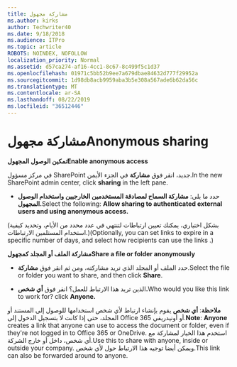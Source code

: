 ```yaml
---
title: مشاركة مجهول
ms.author: kirks
author: Techwriter40
ms.date: 9/18/2018
ms.audience: ITPro
ms.topic: article
ROBOTS: NOINDEX, NOFOLLOW
localization_priority: Normal
ms.assetid: d57ca274-af16-4cc1-8c67-8c499f5c1d37
ms.openlocfilehash: 01971c5bb52b9ee7a679dbae84632d777f29952a
ms.sourcegitcommit: 1d98db8acb9959aba3b5e308a567ade6b62da56c
ms.translationtype: MT
ms.contentlocale: ar-SA
ms.lasthandoff: 08/22/2019
ms.locfileid: "36512446"
---
```

# <a name="anonymous-sharing"></a><span data-ttu-id="26767-102">مشاركة مجهول</span><span class="sxs-lookup"><span data-stu-id="26767-102">Anonymous sharing</span></span>

 <span data-ttu-id="26767-103">**تمكين الوصول المجهول**</span><span class="sxs-lookup"><span data-stu-id="26767-103">**Enable anonymous access**</span></span>
  
<span data-ttu-id="26767-104">في مركز مسؤول SharePoint جديد، انقر فوق **مشاركة** في الجزء الأيمن.</span><span class="sxs-lookup"><span data-stu-id="26767-104">In the new SharePoint admin center, click **sharing** in the left pane.</span></span> 
  
- <span data-ttu-id="26767-105">حدد ما يلي: **مشاركة السماح لمصادقة المستخدمين الخارجيين واستخدام الوصول المجهول.**</span><span class="sxs-lookup"><span data-stu-id="26767-105">Select the following: **Allow sharing to authenticated external users and using anonymous access.**</span></span>
  
<span data-ttu-id="26767-106">(بشكل اختياري، يمكنك تعيين ارتباطات لتنتهي في عدد محدد من الأيام، وتحديد كيفية استخدام المستلمين الارتباطات.)</span><span class="sxs-lookup"><span data-stu-id="26767-106">(Optionally, you can set links to expire in a specific number of days, and select how recipients can use the links .)</span></span>
    
 <span data-ttu-id="26767-107">**مشاركة الملف أو المجلد كمجهول**</span><span class="sxs-lookup"><span data-stu-id="26767-107">**Share a file or folder anonymously**</span></span>
  
- <span data-ttu-id="26767-108">حدد الملف أو المجلد الذي تريد مشاركته، ومن ثم انقر فوق **مشاركة**.</span><span class="sxs-lookup"><span data-stu-id="26767-108">Select the file or folder you want to share, and then click **Share**.</span></span> 
    
- <span data-ttu-id="26767-109">الذين تريد هذا الارتباط للعمل؟ انقر فوق **أي شخص.**</span><span class="sxs-lookup"><span data-stu-id="26767-109">Who would you like this link to work for? click **Anyone.**</span></span>
  
 <span data-ttu-id="26767-110">**ملاحظة**: **أي شخص** يقوم بإنشاء ارتباط لأي شخص استخدامها للوصول إلى المستند أو المجلد، حتى إذا كانت لا بتسجيل الدخول إلى Office 365 أو أونيدريفي.</span><span class="sxs-lookup"><span data-stu-id="26767-110">**Note**: **Anyone** creates a link that anyone can use to access the document or folder, even if they're not logged in to Office 365 or OneDrive.</span></span> <span data-ttu-id="26767-111">استخدم هذا الخيار لمشاركة مع أي شخص، داخل أو خارج الشركة.</span><span class="sxs-lookup"><span data-stu-id="26767-111">Use this to share with anyone, inside or outside your company.</span></span> <span data-ttu-id="26767-112">ويمكن أيضا توجيه هذا الارتباط حول لأي شخص.</span><span class="sxs-lookup"><span data-stu-id="26767-112">This link can also be forwarded around to anyone.</span></span> 
    

